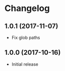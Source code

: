 
# Changelog

## 1.0.1 (2017-11-07)

  * Fix glob paths

## 1.0.0 (2017-10-16)

  * Initial release
